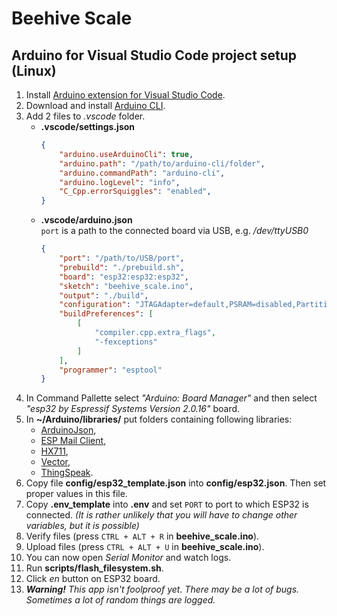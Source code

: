 <!-- markdownlint-disable MD031 MD033 -->

# Beehive Scale

## Arduino for Visual Studio Code project setup (Linux)

1. Install [Arduino extension for Visual Studio Code](https://marketplace.visualstudio.com/items?itemName=vsciot-vscode.vscode-arduino).
2. Download and install [Arduino CLI](https://arduino.github.io/arduino-cli/0.35/installation/).
3. Add 2 files to _.vscode_ folder.<br>
    - **.vscode/settings.json**
      ```json
      {
          "arduino.useArduinoCli": true,
          "arduino.path": "/path/to/arduino-cli/folder",
          "arduino.commandPath": "arduino-cli",
          "arduino.logLevel": "info",
          "C_Cpp.errorSquiggles": "enabled",
      }
      ```
    - **.vscode/arduino.json**<br>
      `port` is a path to the connected board via USB, e.g. _/dev/ttyUSB0_
      ```json
      {
          "port": "/path/to/USB/port",
          "prebuild": "./prebuild.sh",
          "board": "esp32:esp32:esp32",
          "sketch": "beehive_scale.ino",
          "output": "./build",
          "configuration": "JTAGAdapter=default,PSRAM=disabled,PartitionScheme=default,CPUFreq=240,FlashMode=qio,FlashFreq=80,FlashSize=4M,UploadSpeed=921600,LoopCore=1,EventsCore=1,DebugLevel=info,EraseFlash=none",
          "buildPreferences": [
              [
                  "compiler.cpp.extra_flags",
                  "-fexceptions"
              ]
          ],
          "programmer": "esptool"
      }
      ```
4. In Command Pallette select _"Arduino: Board Manager"_ and then select _"esp32 by Espressif Systems Version 2.0.16"_ board.
5. In **~/Arduino/libraries/** put folders containing following libraries:
    - [ArduinoJson](https://github.com/bblanchon/ArduinoJson/releases/tag/v7.0.4),
    - [ESP Mail Client](https://github.com/mobizt/ESP-Mail-Client/releases/tag/v3.4.19),
    - [HX711](https://github.com/bogde/HX711/releases/tag/0.7.5),
    - [Vector](https://github.com/janelia-arduino/Vector/releases/tag/1.2.2),
    - [ThingSpeak](https://github.com/mathworks/thingspeak-arduino/releases/tag/2.0.0).
6. Copy file **config/esp32_template.json** into **config/esp32.json**. Then set proper values in this file.
7. Copy **.env_template** into **.env** and set `PORT` to port to which ESP32 is connected. _(It is rather unlikely that you will have to change other variables, but it is possible)_
8. Verify files (press `CTRL + ALT + R` in **beehive_scale.ino**).
9. Upload files (press `CTRL + ALT + U` in **beehive_scale.ino**).
10. You can now open _Serial Monitor_ and watch logs.
11. Run **scripts/flash_filesystem.sh**.
12. Click _en_ button on ESP32 board.
13. _**Warning!** This app isn't foolproof yet. There may be a lot of bugs. Sometimes a lot of random things are logged._
